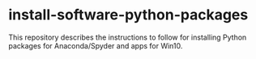 # install-software-python-packages
This repository describes the instructions to follow for installing Python packages for Anaconda/Spyder and apps for Win10. 
